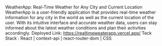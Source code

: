WeatherApp: Real-Time Weather for Any City and Current Location
WeatherApp is a user-friendly application that provides real-time weather information for any city in the world as well as the current location of the user. With its intuitive interface and accurate weather data, users can stay informed about the latest weather conditions and plan their activities accordingly.
Deployed Link: https://realtimeweaterapp.vercel.app/
Teck Stack : React | context-api | react-router-dom | CSS 

